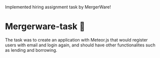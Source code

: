 
Implemented hiring assignment task by MergerWare!

# Mergerware-task 🌠

The task was to create an application with Meteor.js that would register users with email and login again, and should have other functionalites such as lending and borrowing.
